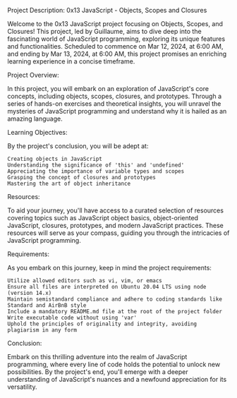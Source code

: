 Project Description: 0x13 JavaScript - Objects, Scopes and Closures

Welcome to the 0x13 JavaScript project focusing on Objects, Scopes, and Closures! This project, led by Guillaume, aims to dive deep into the fascinating world of JavaScript programming, exploring its unique features and functionalities. Scheduled to commence on Mar 12, 2024, at 6:00 AM, and ending by Mar 13, 2024, at 6:00 AM, this project promises an enriching learning experience in a concise timeframe.

Project Overview:

In this project, you will embark on an exploration of JavaScript's core concepts, including objects, scopes, closures, and prototypes. Through a series of hands-on exercises and theoretical insights, you will unravel the mysteries of JavaScript programming and understand why it is hailed as an amazing language.

Learning Objectives:

By the project's conclusion, you will be adept at:

    Creating objects in JavaScript
    Understanding the significance of 'this' and 'undefined'
    Appreciating the importance of variable types and scopes
    Grasping the concept of closures and prototypes
    Mastering the art of object inheritance

Resources:

To aid your journey, you'll have access to a curated selection of resources covering topics such as JavaScript object basics, object-oriented JavaScript, closures, prototypes, and modern JavaScript practices. These resources will serve as your compass, guiding you through the intricacies of JavaScript programming.

Requirements:

As you embark on this journey, keep in mind the project requirements:

    Utilize allowed editors such as vi, vim, or emacs
    Ensure all files are interpreted on Ubuntu 20.04 LTS using node (version 14.x)
    Maintain semistandard compliance and adhere to coding standards like Standard and AirBnB style
    Include a mandatory README.md file at the root of the project folder
    Write executable code without using 'var'
    Uphold the principles of originality and integrity, avoiding plagiarism in any form

Conclusion:

Embark on this thrilling adventure into the realm of JavaScript programming, where every line of code holds the potential to unlock new possibilities. By the project's end, you'll emerge with a deeper understanding of JavaScript's nuances and a newfound appreciation for its versatility.
